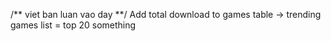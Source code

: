 /** viet ban luan vao day **/
Add total download to games table
-> trending games list = top 20 something
